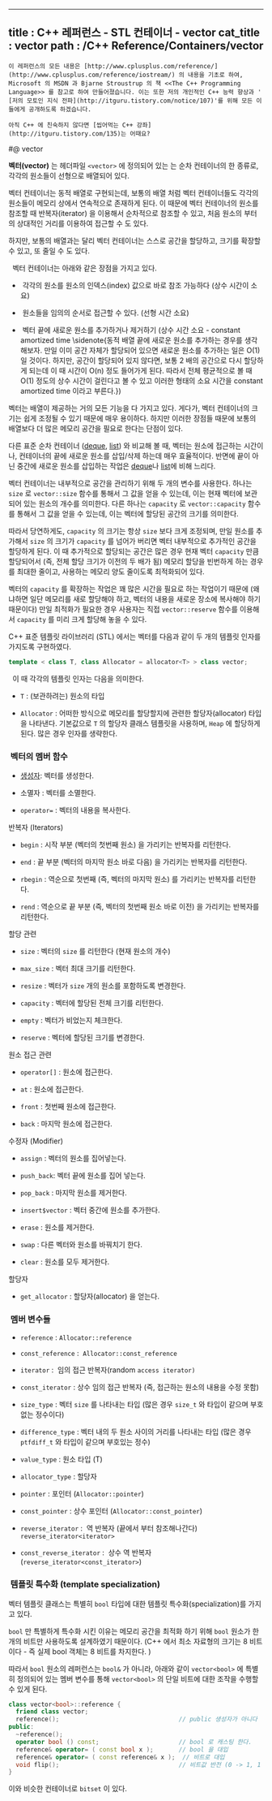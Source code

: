 ----------------
title : C++ 레퍼런스 - STL 컨테이너 - vector
cat_title :  vector
path : /C++ Reference/Containers/vector
--------------

```warning
이 레퍼런스의 모든 내용은 [http://www.cplusplus.com/reference/](http://www.cplusplus.com/reference/iostream/) 의 내용을 기초로 하여, Microsoft 의 MSDN 과 Bjarne Stroustrup 의 책 <<The C++ Programming Language>> 를 참고로 하여 만들어졌습니다. 이는 또한 저의 개인적인 C++ 능력 향상과 ' [저의 모토인 지식 전파](http://itguru.tistory.com/notice/107)'를 위해 모든 이들에게 공개하도록 하겠습니다.
```

```info
아직 C++ 에 친숙하지 않다면 [씹어먹는 C++ 강좌](http://itguru.tistory.com/135)는 어때요?
```

#@ vector

**벡터(vector)** 는 헤더파일 `<vector>` 에 정의되어 있는 는 순차 컨테이너의 한 종류로, 각각의 원소들이 선형으로 배열되어 있다.

벡터 컨테이너는 동적 배열로 구현되는데, 보통의 배열 처럼 벡터 컨테이너들도 각각의 원소들이 메모리 상에서 연속적으로 존재하게 된다. 이 때문에 벡터 컨테이너의 원소를 참조할 때 반복자(iterator) 을 이용해서 순차적으로 참조할 수 있고, 처음 원소의 부터의 상대적인 거리를 이용하여 접근할 수 도 있다.

하지만, 보통의 배열과는 달리 벡터 컨테이너는 스스로 공간을 할당하고, 크기를 확장할 수 있고, 또 줄일 수 도 있다.

  벡터 컨테이너는 아래와 같은 장점을 가지고 있다.


*  각각의 원소를 원소의 인덱스(index) 값으로 바로 참조 가능하다 (상수 시간이 소요)

*  원소들을 임의의 순서로 접근할 수 있다. (선형 시간 소요)

*  벡터 끝에 새로운 원소를 추가하거나 제거하기 (상수 시간 소요 - constant amortized time \sidenote{동적 배열 끝에 새로운 원소를 추가하는 경우를 생각해보자. 만일 이미 공간 자체가 할당되어 있으면 새로운 원소를 추가하는 일은 O(1) 일 것이다. 하지만, 공간이 할당되어 있지 않다면, 보통 2 배의 공간으로 다시 할당하게 되는데 이 때 시간이 O(n) 정도 들어가게 된다. 따라서 전체 평균적으로 볼 때 O(1) 정도의 상수 시간이 걸린다고 볼 수 있고 이러한 형태의 소요 시간을 constant amortized time 이라고 부른다.})


벡터는 배열이 제공하는 거의 모든 기능을 다 가지고 있다. 게다가, 벡터 컨테이너의 크기는 쉽게 조정될 수 있기 때문에 매우 용이하다. 하지만 이러한 장점들 때문에 보통의 배열보다 더 많은 메모리 공간을 필요로 한다는 단점이 있다.

다른 표준 순차 컨테이너 ([deque](http://itguru.tistory.com/176), [list](http://itguru.tistory.com/177)) 와 비교해 볼 때, 벡터는 원소에 접근하는 시간이나, 컨테이너의 끝에 새로운 원소를 삽입/삭제 하는데 매우 효율적이다. 반면에 끝이 아닌 중간에 새로운 원소를 삽입하는 작업은 [deque](http://itguru.tistory.com/176)나 [list](http://itguru.tistory.com/177)에 비해 느리다.

벡터 컨테이너는 내부적으로 공간을 관리하기 위해 두 개의 변수를 사용한다. 하나는 `size` 로 `vector::size` 함수를 통해서 그 값을 얻을 수 있는데, 이는 현재 벡터에 보관되어 있는 원소의 개수를 의미한다. 다른 하나는 `capacity` 로 `vector::capacity` 함수를 통해서 그 값을 얻을 수 있는데, 이는 벡터에 할당된 공간의 크기를 의미한다.

따라서 당연하게도, `capacity` 의 크기는 항상 `size` 보다 크게 조정되며, 만일 원소를 추가해서 `size` 의 크기가 `capacity` 를 넘어가 버리면 벡터 내부적으로 추가적인 공간을 할당하게 된다. 이 때 추가적으로 할당되는 공간은 많은 경우 현재 벡터 `capacity` 만큼 할당되어서 (즉, 전체 할당 크기가 이전의 두 배가 됨) 메모리 할당을 빈번하게 하는 경우를 최대한 줄이고, 사용하는 메모리 양도 줄이도록 최적화되어 있다.

벡터의 `capacity` 를 확장하는 작업은 꽤 많은 시간을 필요로 하는 작업이기 때문에 (왜냐하면 일단 메모리를 새로 할당해야 하고, 벡터의 내용을 새로운 장소에 복사해야 하기 때문이다) 만일 최적화가 필요한 경우 사용자는 직접 `vector::reserve` 함수를 이용해서 `capacity` 를 미리 크게 할당해 놓을 수 있다.

C++ 표준 템플릿 라이브러리 (STL) 에서는 벡터를 다음과 같이 두 개의 템플릿 인자를 가지도록 구현하였다.

```cpp
template < class T, class Allocator = allocator<T> > class vector;
```


  이 때 각각의 템플릿 인자는 다음을 의미한다.

* `T` : (보관하려는) 원소의 타입

* `Allocator` : 어떠한 방식으로 메모리를 할당할지에 관련한 할당자(allocator) 타입을 나타낸다. 기본값으로 `T` 의 할당자 클래스 템플릿을 사용하며, `Heap` 에 할당하게 된다. 많은 경우 인자를 생략한다.





###  벡터의 멤버 함수



*  [생성자](http://itguru.tistory.com/178): 벡터를 생성한다.

* 소멸자 : 벡터를 소멸한다.

* `operator=` : 벡터의 내용을 복사한다.




반복자 (Iterators)


* `begin` : 시작 부분 (벡터의 첫번째 원소) 을 가리키는 반복자를 리턴한다.



* `end` : 끝 부분 (벡터의 마지막 원소 바로 다음) 을 가리키는 반복자를 리턴한다.

* `rbegin` : 역순으로 첫번째 (즉, 벡터의 마지막 원소) 를 가리키는 반복자를 리턴한다.

* `rend` : 역순으로 끝 부분 (즉, 벡터의 첫번째 원소 바로 이전) 을 가리키는 반복자를 리턴한다.




할당 관련


* `size` : 벡터의 `size` 를 리턴한다 (현재 원소의 개수)

* `max_size` : 벡터 최대 크기를 리턴한다.

* `resize` : 벡터가 `size` 개의 원소를 포함하도록 변경한다.

* `capacity` : 벡터에 할당된 전체 크기를 리턴한다.

* `empty` : 벡터가 비었는지 체크한다.

* `reserve` : 벡터에 할당된 크기를 변경한다.




원소 접근 관련


* `operator[]` : 원소에 접근한다.

* `at` : 원소에 접근한다.

* `front` : 첫번째 원소에 접근한다.

* `back` : 마지막 원소에 접근한다.




수정자 (Modifier)


* `assign` : 벡터의 원소를 집어넣는다.

* `push_back`: 벡터 끝에 원소를 집어 넣는다.

* `pop_back` : 마지막 원소를 제거한다.

* `insert$vector` : 벡터 중간에 원소를 추가한다.

* `erase` : 원소를 제거한다.

* `swap` : 다른 벡터와 원소를 바꿔치기 한다.



* `clear` : 원소를 모두 제거한다.




할당자


* `get_allocator` : 할당자(allocator) 을 얻는다.





###  멤버 변수들





* `reference` : `Allocator::reference`


* `const_reference` :  `Allocator::const_reference`


* `iterator` :  임의 접근 반복자(random `access iterator)`



* `const_iterator` : 상수 임의 접근 반복자 (즉, 접근하는 원소의 내용을 수정 못함)



* `size_type` : 벡터 `size` 를 나타내는 타입 (많은 경우 `size_t` 와 타입이 같으며 부호없는 정수이다)



* `difference_type` : 벡터 내의 두 원소 사이의 거리를 나타내는 타입 (많은 경우 `ptfdiff_t` 와 타입이 같으며 부호있는 정수)





* `value_type` : 원소 타입 (T)

* `allocator_type` : 할당자

* `pointer` : 포인터 (`Allocator::pointer`)

* `const_pointer` : 상수 포인터 (`Allocator::const_pointer`)

* `reverse_iterator` :  역 반복자 (끝에서 부터 참조해나간다) `reverse_iterator<iterator>`

* `const_reverse_iterator` :  상수 역 반복자 (`reverse_iterator<const_iterator>`)


###  템플릿 특수화 (template specialization)

벡터 템플릿 클래스는 특별히 `bool` 타입에 대한 템플릿 특수화(specialization)를 가지고 있다.

`bool` 만 특별하게 특수화 시킨 이유는 메모리 공간을 최적화 하기 위해 `bool` 원소가 한 개의 비트만 사용하도록 설계하였기 때문이다. (C++ 에서 최소 자료형의 크기는 8 비트 이다 - 즉 실제 bool 객체는 8 비트를 차지한다. )

따라서 `bool` 원소의 레퍼런스는 `bool&` 가 아니라, 아래와 같이 `vector<bool>` 에 특별히 정의되어 있는 멤버 변수를 통해 `vector<bool>` 의 단일 비트에 대한 조작을 수행할 수 있게 된다.


```cpp
class vector<bool>::reference {
  friend class vector;
  reference();                                 // public 생성자가 아니다
public:
  ~reference();
  operator bool () const;                      // bool 로 캐스팅 한다.
  reference& operator= ( const bool x );       // bool 을 대입
  reference& operator= ( const reference& x );  // 비트로 대입
  void flip();                                 // 비트값 반전 (0 -> 1, 1 -> 0)
}
```

이와 비슷한 컨테이너로 `bitset` 이 있다.